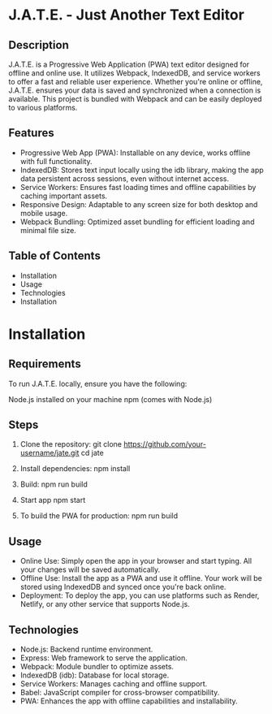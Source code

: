 ﻿# J.A.T.E. - Just Another Text Editor
## Description
J.A.T.E. is a Progressive Web Application (PWA) text editor designed for offline and online use. It utilizes Webpack, IndexedDB, and service workers to offer a fast and reliable user experience. Whether you're online or offline, J.A.T.E. ensures your data is saved and synchronized when a connection is available. This project is bundled with Webpack and can be easily deployed to various platforms.

## Features
- Progressive Web App (PWA): Installable on any device, works offline with full functionality.
- IndexedDB: Stores text input locally using the idb library, making the app data persistent across sessions, even without internet access.
- Service Workers: Ensures fast loading times and offline capabilities by caching important assets.
- Responsive Design: Adaptable to any screen size for both desktop and mobile usage.
- Webpack Bundling: Optimized asset bundling for efficient loading and minimal file size.

## Table of Contents

* Installation
* Usage
* Technologies
* Installation

# Installation 
## Requirements
To run J.A.T.E. locally, ensure you have the following:

Node.js installed on your machine
npm (comes with Node.js)

## Steps
1. Clone the repository:
git clone https://github.com/your-username/jate.git
cd jate

2. Install dependencies:
   npm install

3. Build:
   npm run build

4. Start app
   npm start

5. To build the PWA for production:
   npm run build
   
## Usage

* Online Use: Simply open the app in your browser and start typing. All your changes will be saved automatically.
* Offline Use: Install the app as a PWA and use it offline. Your work will be stored using IndexedDB and synced once you're back online.
* Deployment: To deploy the app, you can use platforms such as Render, Netlify, or any other service that supports Node.js.

## Technologies
* Node.js: Backend runtime environment.
* Express: Web framework to serve the application.
* Webpack: Module bundler to optimize assets.
* IndexedDB (idb): Database for local storage.
* Service Workers: Manages caching and offline support.
* Babel: JavaScript compiler for cross-browser compatibility.
* PWA: Enhances the app with offline capabilities and installability.
